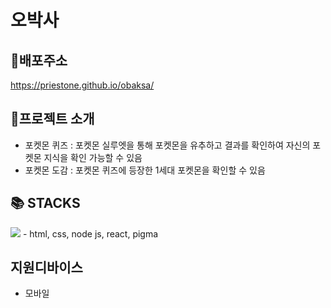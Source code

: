 # 오박사

## 🔗배포주소
https://priestone.github.io/obaksa/

## 📁프로젝트 소개

- 포켓몬 퀴즈 : 포켓몬 실루엣을 통해 포켓몬을 유추하고 결과를 확인하여 자신의 포켓몬 지식을 확인 가능할 수 있음
- 포켓몬 도감 : 포켓몬 퀴즈에 등장한 1세대 포켓몬을 확인할 수 있음

## 📚 STACKS

<img src="https://img.shields.io/badge/html5-E34F26?style=for-the-badge&logo=html5&logoColor=white">
- html, css, node js, react, pigma

## 지원디바이스

- 모바일
